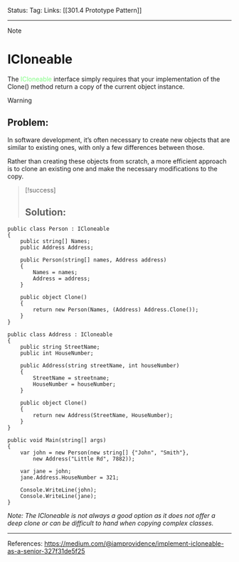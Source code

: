 Status: 
Tag:
Links: [[301.4 Prototype Pattern]]

---
> [!note] 
>  # ICloneable

The <span style="color:#81fd83">ICloneable</span> interface simply requires that your implementation of the Clone() method return a copy of the current object instance.


> [!warning] 
> ## Problem: 

In software development, it’s often necessary to create new objects that are similar to existing ones, with only a few differences between those. 

Rather than creating these objects from scratch, a more efficient approach is to clone an existing one and make the necessary modifications to the copy.


> [!success] 
> ## Solution: 

``` run-csharp
public class Person : ICloneable
{
	public string[] Names;
	public Address Address;
	
	public Person(string[] names, Address address)
	{
		Names = names;
		Address = address;
	}
	
	public object Clone()
	{
		return new Person(Names, (Address) Address.Clone());
	}
}
```

``` run-csharp
public class Address : ICloneable
{
	public string StreetName;
	public int HouseNumber;
	
	public Address(string streetName, int houseNumber)
	{
		StreetName = streetname;
		HouseNumber = houseNumber;
	}
	
	public object Clone()
	{
		return new Address(StreetName, HouseNumber);
	}
}
```

``` run-csharp
public void Main(string[] args)
{
	var john = new Person(new string[] {"John", "Smith"},
		new Address("Little Rd", 7882));
	
	var jane = john;
	jane.Address.HouseNumber = 321;
	
	Console.WriteLine(john);
	Console.WriteLine(jane);
}
```

_Note: The ICloneable is not always a good option as it does not offer a deep clone or can be difficult to hand when copying complex classes._

---
References: https://medium.com/@iamprovidence/implement-icloneable-as-a-senior-327f31de5f25